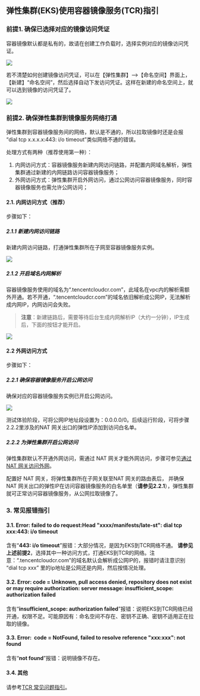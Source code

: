 ## 弹性集群(EKS)使用容器镜像服务(TCR)指引
### 前提1. 确保已选择对应的镜像访问凭证
容器镜像默认都是私有的，故请在创建工作负载时，选择实例对应的镜像访问凭证。

![](https://main.qcloudimg.com/raw/bb53c701afb9f86351b7d00c7176e081.png)

若不清楚如何创建镜像访问凭证，可以在【弹性集群】-->【命名空间】界面上，【新建】“命名空间”，然后选择自动下发访问凭证。这样在新建的命名空间上，就可以选到镜像的访问凭证了。

![](https://main.qcloudimg.com/raw/435feca4a391af10781ae22046fba887.png)

### 前提2. 确保弹性集群到镜像服务网络打通
弹性集群到容器镜像服务间的网络，默认是不通的，所以拉取镜像时还是会报 “dial tcp x.x.x.x:443: i/o timeout”类似网络不通的错误。

处理方式有两种（推荐使用第一种）：

1. 内网访问方式：容器镜像服务新建内网访问链路，并配置内网域名解析，弹性集群通过新建的内网链路访问容器镜像服务；
2. 外网访问方式：弹性集群开启外网访问，通过公网访问容器镜像服务，同时容器镜像服务也需允许公网访问；

#### 2.1. 内网访问方式（推荐）
步骤如下：
##### 2.1.1 新建内网访问链路
新建内网访问链路，打通弹性集群所在子网至容器镜像服务实例。

![](https://main.qcloudimg.com/raw/34ad65fe337b47f18a1cb97b000f0257.png)

##### 2.1.2 开启域名内网解析
容器镜像服务使用的域名为“<tcr-name>.tencentcloudcr.com”，此域名在vpc内的解析需额外开通。若不开通，“<tcr-name>.tencentcloudcr.com”的域名依旧解析成公网IP，无法解析成内网IP，内网访问会失败。

>**注意**：新建链路后，需要等待后台生成内网解析IP（大约一分钟），IP生成后，下面的按钮才能开启。

![](https://main.qcloudimg.com/raw/f20fb1ef5ff40b3e1e717ddc027afeef.png)

#### 2.2 外网访问方式
步骤如下：
##### 2.2.1 确保容器镜像服务开启公网访问
确保对应的容器镜像服务实例已开启公网访问。

![](https://main.qcloudimg.com/raw/b54946da58af5db83b7087b8b83905e1.png)

测试体验阶段，可将公网IP地址段设置为：0.0.0.0/0。后续运行阶段，可将步骤2.2.2里涉及的NAT 网关出口的弹性IP添加到访问白名单。
##### 2.2.2 为弹性集群开启公网访问
弹性集群默认不开通外网访问，需通过 NAT 网关才能外网访问，步骤可参见[通过 NAT 网关访问外网](https://cloud.tencent.com/document/product/457/48710)。

配置好 NAT 网关，将弹性集群所在子网关联至NAT 网关的路由表后， 并确保 NAT 网关出口的弹性IP在访问容器镜像服务的白名单里（**请参见2.2.1**），弹性集群就可正常访问容器镜像服务，从公网拉取镜像了。

### 3. 常见报错指引
#### 3.1. Error: failed to do request:Head "xxxx/manifests/late-st": dial tcp xxx:443: i/o timeout

含有“**443: i/o timeout**”报错：大部分情况，是因为EKS到TCR网络不通。
**请参见上述前提2**，选择其中一种访问方式，打通EKS到TCR的网络。注意：“<tcr-name>.tencentcloudcr.com”的域名默认会解析成公网IP的，报错时请注意识别 “dial tcp xxx” 里的ip地址是公网还是内网，然后按情况处理。

#### 3.2. Error: code = Unknown, pull access denied, repository does not exist or may require authorization: server message: insufficient_scope: authorization failed

含有“**insufficient_scope: authorization failed**”报错：说明EKS到TCR网络已经开通，权限不足。可能原因有：命名空间不存在、密钥不正确、密钥不适用正在拉取的镜像。

#### 3.3. Error:  code = NotFound, failed to resolve reference "xxx:xxx":  not found

含有“**not found**”报错：说明镜像不存在。

#### 3.4. 其他
请参考[TCR 常见问题指引](https://cloud.tencent.com/document/product/1141/39292)。


